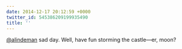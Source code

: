 ```yaml
---
date: 2014-12-17 20:12:59 +0000
twitter_id: 545386209199935490
title: ''
---
```


<!-- Tweet at https://twitter.com/statuses/545380756802256896 is either deleted or protected. -->

[@alindeman](https://twitter.com/alindeman) sad day. Well, have fun storming the castle—er, moon?
